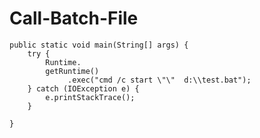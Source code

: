 # Call-Batch-File

    public static void main(String[] args) {
		try {
		    Runtime.
			getRuntime()
			     .exec("cmd /c start \"\"  d:\\test.bat");
		} catch (IOException e) {
		    e.printStackTrace();
		}

    }
